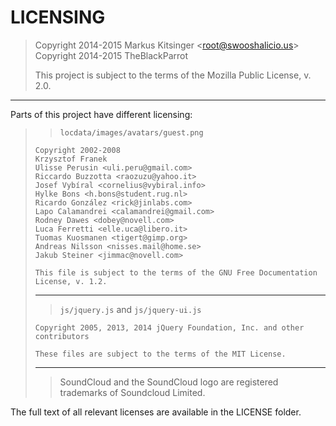 LICENSING
==================================

> Copyright 2014-2015 Markus Kitsinger &lt;<root@swooshalicio.us>&gt;  
> Copyright 2014-2015 TheBlackParrot  
>
> This project is subject to the terms of the Mozilla Public License, v. 2.0.

---
Parts of this project have different licensing:

>> `locdata/images/avatars/guest.png`
>
>     Copyright 2002-2008  
>     Krzysztof Franek   
>     Ulisse Perusin <uli.peru@gmail.com>  
>     Riccardo Buzzotta <raozuzu@yahoo.it>  
>     Josef Vybíral <cornelius@vybiral.info>  
>     Hylke Bons <h.bons@student.rug.nl>  
>     Ricardo González <rick@jinlabs.com>  
>     Lapo Calamandrei <calamandrei@gmail.com>  
>     Rodney Dawes <dobey@novell.com>  
>     Luca Ferretti <elle.uca@libero.it>  
>     Tuomas Kuosmanen <tigert@gimp.org>  
>     Andreas Nilsson <nisses.mail@home.se>  
>     Jakub Steiner <jimmac@novell.com>  
>
>     This file is subject to the terms of the GNU Free Documentation License, v. 1.2.
>
> ---
>> `js/jquery.js` and `js/jquery-ui.js`
> 
>     Copyright 2005, 2013, 2014 jQuery Foundation, Inc. and other contributors
>
>     These files are subject to the terms of the MIT License.
>
> ---
>> SoundCloud and the SoundCloud logo are registered trademarks of Soundcloud Limited.

The full text of all relevant licenses are available in the LICENSE folder.

